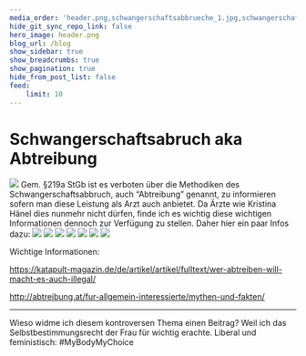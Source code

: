 ```yaml
---
media_order: 'header.png,schwangerschaftsabbrueche_1.jpg,schwangerschaftsabbrueche_4.jpg,schwangerschaftsabbrueche_6.jpg,schwangerschaftsabbrueche_8.jpg,schwangerschaftsabbrueche_9.jpg,schwangerschaftsabbrueche_deutschland.jpg,schwangerschaftsabbrueche_Z7.jpg'
hide_git_sync_repo_link: false
hero_image: header.png
blog_url: /blog
show_sidebar: true
show_breadcrumbs: true
show_pagination: true
hide_from_post_list: false
feed:
    limit: 10
---
```


# Schwangerschaftsabruch aka Abtreibung
![](header.png)
Gem. §219a StGb ist es verboten über die Methodiken des  Schwangerschaftsabbruch, auch “Abtreibung” genannt, zu informieren  sofern man diese Leistung als Arzt auch anbietet. 
Da Ärzte wie  Kristina Hänel dies nunmehr nicht dürfen, finde ich es wichtig diese  wichtigen Informationen dennoch zur Verfügung zu stellen. Daher hier ein paar Infos dazu: 
![](schwangerschaftsabbrueche_1.jpg)
![](schwangerschaftsabbrueche_4.jpg)
![](schwangerschaftsabbrueche_6.jpg)
![](schwangerschaftsabbrueche_8.jpg)
![](schwangerschaftsabbrueche_9.jpg)
![](schwangerschaftsabbrueche_deutschland.jpg)
![](schwangerschaftsabbrueche_Z7.jpg)

Wichtige Informationen:

https://katapult-magazin.de/de/artikel/artikel/fulltext/wer-abtreiben-will-macht-es-auch-illegal/

http://abtreibung.at/fur-allgemein-interessierte/mythen-und-fakten/

------

Wieso widme ich diesem kontroversen Thema einen Beitrag? Weil ich das Selbstbestimmungsrecht der Frau für wichtig erachte. Liberal und  feministisch: #MyBodyMyChoice